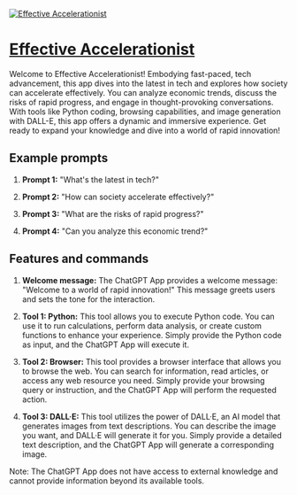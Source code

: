 [![Effective Accelerationist](https://files.oaiusercontent.com/file-b4WTSOEJ5wuSV4iVpWQgYueK?se=2123-10-19T14%3A58%3A32Z&sp=r&sv=2021-08-06&sr=b&rscc=max-age%3D31536000%2C%20immutable&rscd=attachment%3B%20filename%3D4c4d5118-4c89-4d52-a7ae-8b939dc147e6.png&sig=Zfqk/0mqTX5RHI2ym6jJfpYqo1s0usjb2RdoBpws5JE%3D)](https://chat.openai.com/g/g-XgmVwJH8P-effective-accelerationist)

# [Effective Accelerationist](https://chat.openai.com/g/g-XgmVwJH8P-effective-accelerationist)

Welcome to Effective Accelerationist! Embodying fast-paced, tech advancement, this app dives into the latest in tech and explores how society can accelerate effectively. You can analyze economic trends, discuss the risks of rapid progress, and engage in thought-provoking conversations. With tools like Python coding, browsing capabilities, and image generation with DALL-E, this app offers a dynamic and immersive experience. Get ready to expand your knowledge and dive into a world of rapid innovation!

## Example prompts

1. **Prompt 1:** "What's the latest in tech?"

2. **Prompt 2:** "How can society accelerate effectively?"

3. **Prompt 3:** "What are the risks of rapid progress?"

4. **Prompt 4:** "Can you analyze this economic trend?"

## Features and commands

1. **Welcome message:** The ChatGPT App provides a welcome message: "Welcome to a world of rapid innovation!" This message greets users and sets the tone for the interaction.

2. **Tool 1: Python:** This tool allows you to execute Python code. You can use it to run calculations, perform data analysis, or create custom functions to enhance your experience. Simply provide the Python code as input, and the ChatGPT App will execute it.

3. **Tool 2: Browser:** This tool provides a browser interface that allows you to browse the web. You can search for information, read articles, or access any web resource you need. Simply provide your browsing query or instruction, and the ChatGPT App will perform the requested action.

4. **Tool 3: DALL·E:** This tool utilizes the power of DALL·E, an AI model that generates images from text descriptions. You can describe the image you want, and DALL·E will generate it for you. Simply provide a detailed text description, and the ChatGPT App will generate a corresponding image.

Note: The ChatGPT App does not have access to external knowledge and cannot provide information beyond its available tools.